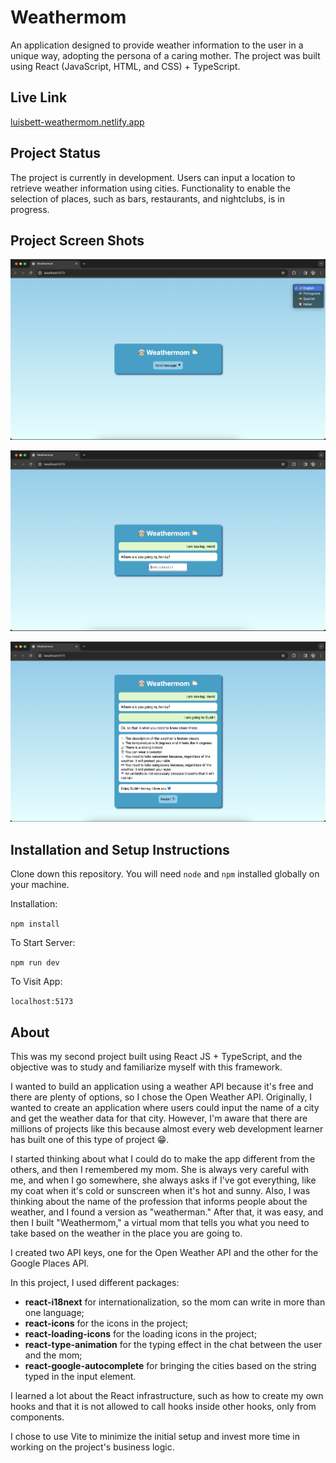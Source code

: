 # Weathermom

An application designed to provide weather information to the user in a unique way, adopting the persona of a caring mother. The project was built using React (JavaScript, HTML, and CSS) + TypeScript.

## Live Link

[luisbett-weathermom.netlify.app](https://luisbett-weathermom.netlify.app/)

## Project Status

The project is currently in development. Users can input a location to retrieve weather information using cities. Functionality to enable the selection of places, such as bars, restaurants, and nightclubs, is in progress.

## Project Screen Shots

![screenshot_1](/public/screenshot_1.png)

![screenshot_2](/public/screenshot_2.png)

![screenshot_3](/public/screenshot_3.png)

## Installation and Setup Instructions

Clone down this repository. You will need `node` and `npm` installed globally on your machine.

Installation:

`npm install`

To Start Server:

`npm run dev`

To Visit App:

`localhost:5173`

## About

This was my second project built using React JS + TypeScript, and the objective was to study and familiarize myself with this framework.

I wanted to build an application using a weather API because it's free and there are plenty of options, so I chose the Open Weather API. Originally, I wanted to create an application where users could input the name of a city and get the weather data for that city. However, I'm aware that there are millions of projects like this because almost every web development learner has built one of this type of project 😁.

I started thinking about what I could do to make the app different from the others, and then I remembered my mom. She is always very careful with me, and when I go somewhere, she always asks if I've got everything, like my coat when it's cold or sunscreen when it's hot and sunny. Also, I was thinking about the name of the profession that informs people about the weather, and I found a version as "weatherman." After that, it was easy, and then I built "Weathermom," a virtual mom that tells you what you need to take based on the weather in the place you are going to.

I created two API keys, one for the Open Weather API and the other for the Google Places API.

In this project, I used different packages:

* **react-i18next** for internationalization, so the mom can write in more than one language;
* **react-icons** for the icons in the project;
* **react-loading-icons** for the loading icons in the project;
* **react-type-animation** for the typing effect in the chat between the user and the mom;
* **react-google-autocomplete** for bringing the cities based on the string typed in the input element.

I learned a lot about the React infrastructure, such as how to create my own hooks and that it is not allowed to call hooks inside other hooks, only from components.

I chose to use Vite to minimize the initial setup and invest more time in working on the project's business logic.